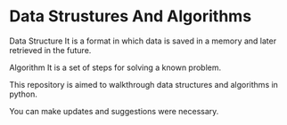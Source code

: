 # Data Strustures And Algorithms
Data Structure
It is a format in which data is saved in a memory and later retrieved in the future.

Algorithm
It is a set of steps for solving a known problem.

This repository is aimed to walkthrough data structures and algorithms in python.

You can make updates and suggestions were necessary.
